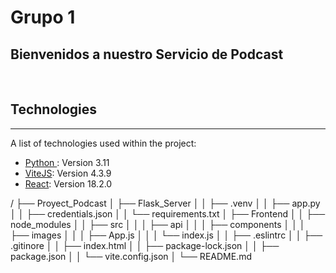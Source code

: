 # Grupo 1

## Bienvenidos a nuestro Servicio de Podcast

<br/>

## Technologies
***
A list of technologies used within the project:
* [Python ](https://www.python.org/): Version 3.11 
* [ViteJS](https://vitejs.dev): Version 4.3.9
* [React](https://example.com): Version 18.2.0



/
├── Proyect_Podcast
│   ├── Flask_Server
│   │  ├── .venv
│   │  ├── app.py
│   │  ├── credentials.json
│   │  └── requirements.txt
│   ├── Frontend
│   │  ├── node_modules
│   │  ├── src
│   │  │  ├── api
│   │  │  ├── components
│   │  │  ├── images
│   │  │  ├── App.js
│   │  │  └── index.js
│   │  ├── .eslintrc
│   │  ├── .gitinore
│   │  ├── index.html
│   │  ├── package-lock.json
│   │  ├── package.json
│   │  └── vite.config.json
│   └── README.md